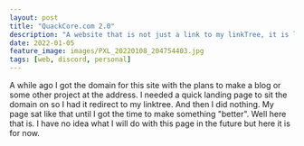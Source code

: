 ```yaml
---
layout: post
title: "QuackCore.com 2.0"
description: "A website that is not just a link to my linkTree, it is like 10% more work"
date: 2022-01-05
feature_image: images/PXL_20220108_204754403.jpg
tags: [web, discord, personal]
---
```


A while ago I got the domain for this site with the plans to make a blog or some other project at the address. I needed a quick landing page to sit the domain on so I had it redirect to my linktree. And then I did nothing. My page sat like that until I got the time to make something "better". Well here that is. I have no idea what I will do with this page in the future but here it is for now.

<!--more-->


